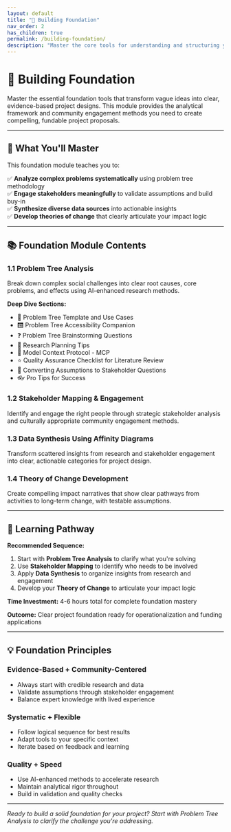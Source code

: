 ```yaml
---
layout: default
title: "🌱 Building Foundation"
nav_order: 2
has_children: true
permalink: /building-foundation/
description: "Master the core tools for understanding and structuring your project with evidence-based analysis and community validation"
---
```


# 🌱 Building Foundation

Master the essential foundation tools that transform vague ideas into clear, evidence-based project designs. This module provides the analytical framework and community engagement methods you need to create compelling, fundable project proposals.

---

## 🎯 What You'll Master

This foundation module teaches you to:

✅ **Analyze complex problems systematically** using problem tree methodology  
✅ **Engage stakeholders meaningfully** to validate assumptions and build buy-in  
✅ **Synthesize diverse data sources** into actionable insights  
✅ **Develop theories of change** that clearly articulate your impact logic  

---

## 📚 Foundation Module Contents

### 1.1 Problem Tree Analysis
Break down complex social challenges into clear root causes, core problems, and effects using AI-enhanced research methods.

**Deep Dive Sections:**
- 🌳 Problem Tree Template and Use Cases
- 🛗 Problem Tree Accessibility Companion  
- ❓ Problem Tree Brainstorming Questions
- 📏 Research Planning Tips
- 🧠 Model Context Protocol - MCP
- ⭐ Quality Assurance Checklist for Literature Review
- 🎯 Converting Assumptions to Stakeholder Questions
- 👓 Pro Tips for Success

### 1.2 Stakeholder Mapping & Engagement
Identify and engage the right people through strategic stakeholder analysis and culturally appropriate community engagement methods.

### 1.3 Data Synthesis Using Affinity Diagrams
Transform scattered insights from research and stakeholder engagement into clear, actionable categories for project design.

### 1.4 Theory of Change Development
Create compelling impact narratives that show clear pathways from activities to long-term change, with testable assumptions.

---

## 🚀 Learning Pathway

**Recommended Sequence:**
1. Start with **Problem Tree Analysis** to clarify what you're solving
2. Use **Stakeholder Mapping** to identify who needs to be involved
3. Apply **Data Synthesis** to organize insights from research and engagement
4. Develop your **Theory of Change** to articulate your impact logic

**Time Investment:** 4-6 hours total for complete foundation mastery

**Outcome:** Clear project foundation ready for operationalization and funding applications

---

## 💡 Foundation Principles

### Evidence-Based + Community-Centered
- Always start with credible research and data
- Validate assumptions through stakeholder engagement
- Balance expert knowledge with lived experience

### Systematic + Flexible  
- Follow logical sequence for best results
- Adapt tools to your specific context
- Iterate based on feedback and learning

### Quality + Speed
- Use AI-enhanced methods to accelerate research
- Maintain analytical rigor throughout
- Build in validation and quality checks

---

*Ready to build a solid foundation for your project? Start with Problem Tree Analysis to clarify the challenge you're addressing.*